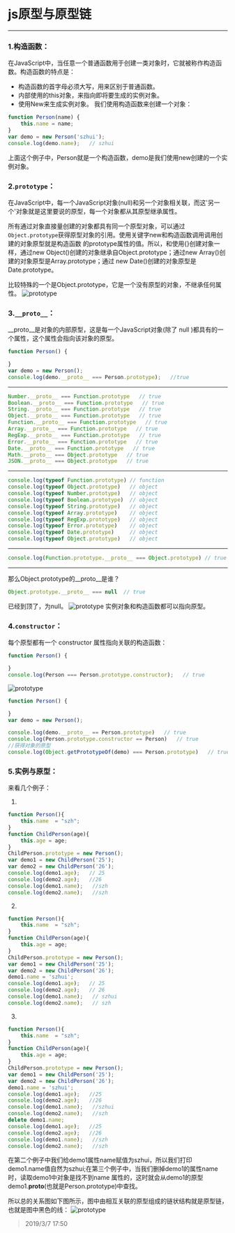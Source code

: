 # js原型与原型链
---
### 1.构造函数：
在JavaScript中，当任意一个普通函数用于创建一类对象时，它就被称作构造函数。构造函数的特点是：
* 构造函数的首字母必须大写，用来区别于普通函数。
* 内部使用的this对象，来指向即将要生成的实例对象。
* 使用New来生成实例对象。
我们使用构造函数来创建一个对象：

```js
function Person(name) {
	this.name = name;
}
var demo = new Person('szhui');
console.log(demo.name);   // szhui
```
上面这个例子中，Person就是一个构造函数，demo是我们使用new创建的一个实例对象。

### 2.`prototype`：
在JavaScript中，每一个JavaScript对象(null)和另一个对象相关联，而这'另一个'对象就是这里要说的原型，每一个对象都从其原型继承属性。

所有通过对象直接量创建的对象都具有同一个原型对象，可以通过`Object.prototype`获得原型对象的引用。使用关键字new和构造函数调用调用创建的对象原型就是构造函数
的prototype属性的值。所以，和使用{}创建对象一样，通过new Object()创建的对象继承自Object.prototype；通过new Array()创建的对象原型是Array.prototype；通过
new Date()创建的对象原型是Date.prototype。

比较特殊的一个是Object.prototype，它是一个没有原型的对象，不继承任何属性。
![prototype](/img/prototype.png)

### 3.`__proto__`：
__proto__是对象的内部原型，这是每一个JavaScript对象(除了 null )都具有的一个属性，这个属性会指向该对象的原型。
```js
function Person() {

}
var demo = new Person();
console.log(demo.__proto__ === Person.prototype);   //true
```
___
```js
Number.__proto__ === Function.prototype   // true
Boolean.__proto__ === Function.prototype   // true
String.__proto__ === Function.prototype   // true
Object.__proto__ === Function.prototype   // true
Function.__proto__ === Function.prototype   // true
Array.__proto__ === Function.prototype   // true
RegExp.__proto__ === Function.prototype   // true
Error.__proto__ === Function.prototype   // true
Date.__proto__ === Function.prototype   // true
Math.__proto__ === Object.prototype   // true
JSON.__proto__ === Object.prototype   // true
```
___
```js
console.log(typeof Function.prototype) // function
console.log(typeof Object.prototype)   // object
console.log(typeof Number.prototype)   // object
console.log(typeof Boolean.prototype)  // object
console.log(typeof String.prototype)   // object
console.log(typeof Array.prototype)    // object
console.log(typeof RegExp.prototype)   // object
console.log(typeof Error.prototype)    // object
console.log(typeof Date.prototype)     // object
console.log(typeof Object.prototype)   // object
```
___
```js
console.log(Function.prototype.__proto__ === Object.prototype) // true
```
___
那么Object.prototype的__proto__是谁？
```js
Object.prototype.__proto__ === null  // true
```
已经到顶了，为null。
![prototype](/img/proto.png)
实例对象和构造函数都可以指向原型。

### 4.`constructor`：
每个原型都有一个 constructor 属性指向关联的构造函数：
```js
function Person() {

}
console.log(Person === Person.prototype.constructor);   // true
```
![prototype](/img/constructor.png)
```js
function Person() {

}
var demo = new Person();

console.log(demo.__proto__ == Person.prototype)   // true
console.log(Person.prototype.constructor == Person)   // true
//获得对象的原型
console.log(Object.getPrototypeOf(demo) === Person.prototype)   // true
```

### 5.实例与原型：
来看几个例子：

1.
```js
function Person(){
	this.name  = "szh";
}
function ChildPerson(age){
	this.age = age;
}
ChildPerson.prototype = new Person();
var demo1 = new ChildPerson('25');
var demo2 = new ChildPerson('26');
console.log(demo1.age);   // 25
console.log(demo2.age);   //26
console.log(demo1.name);   //szh
console.log(demo2.name);   //szh
```
2.
```js
function Person(){
	this.name  = "szh";
}
function ChildPerson(age){
	this.age = age;
}
ChildPerson.prototype = new Person();
var demo1 = new ChildPerson('25');
var demo2 = new ChildPerson('26');
demo1.name = 'szhui';
console.log(demo1.age);   // 25
console.log(demo2.age);   // 26
console.log(demo1.name);   // szhui
console.log(demo2.name);   // szh
```
3.
```js
function Person(){
	this.name  = "szh";
}
function ChildPerson(age){
	this.age = age;
}
ChildPerson.prototype = new Person();
var demo1 = new ChildPerson('25');
var demo2 = new ChildPerson('26');
demo1.name = 'szhui';
console.log(demo1.age);   //25
console.log(demo2.age);   //26
console.log(demo1.name);   //szhui
console.log(demo2.name);   //szh
delete demo1.name;
console.log(demo1.age);   //25
console.log(demo2.age);   //26
console.log(demo1.name);   //szh
console.log(demo2.name);   //szh
```
在第二个例子中我们给demo1属性name赋值为szhui，所以我们打印demo1.name值自然为szhui;在第三个例子中，当我们删掉demo1的属性name时，读取demo1中对象是找不到name
属性的，这时就会从demo1的原型demo1.__proto__(也就是Person.prototype)中查找。

所以总的关系图如下图所示，图中由相互关联的原型组成的链状结构就是原型链，也就是图中黑色的线：
![prototype](/img/prototypeChain.png)

> 2019/3/7 17:50
